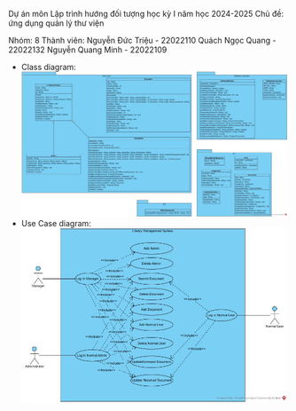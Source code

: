 Dự án môn Lập trình hướng đối tượng học kỳ I năm học 2024-2025
Chủ đề: ứng dụng quản lý thư viện

Nhóm: 8
Thành viên:
    Nguyễn Đức Triệu  - 22022110
    Quách Ngọc Quang  - 22022132
    Nguyễn Quang Minh - 22022109

- Class diagram:
![alt text](<Class Diagram1.jpg>)
- Use Case diagram:
![alt text](<Use Case Diagram1.jpg>)
